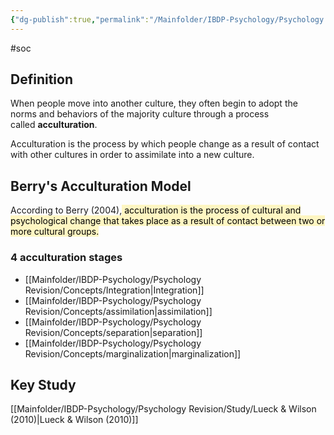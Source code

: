 ```yaml
---
{"dg-publish":true,"permalink":"/Mainfolder/IBDP-Psychology/Psychology Revision/Topics/Acculturation/"}
---
```


#soc
## Definition
When people move into another culture, they often begin to adopt the norms and behaviors of the majority culture through a process called **acculturation**.

Acculturation is the process by which people change as a result of contact with other cultures in order to assimilate into a new culture.
## Berry's Acculturation Model
According to Berry (2004),<mark style="background: #FFF3A3A6;"> acculturation is the process of cultural and psychological change that takes place as a result of contact between two or more cultural groups.</mark> 
### 4 acculturation stages 
- [[Mainfolder/IBDP-Psychology/Psychology Revision/Concepts/Integration\|Integration]] 
- [[Mainfolder/IBDP-Psychology/Psychology Revision/Concepts/assimilation\|assimilation]] 
- [[Mainfolder/IBDP-Psychology/Psychology Revision/Concepts/separation\|separation]] 
- [[Mainfolder/IBDP-Psychology/Psychology Revision/Concepts/marginalization\|marginalization]] 

## Key Study
[[Mainfolder/IBDP-Psychology/Psychology Revision/Study/Lueck & Wilson (2010)\|Lueck & Wilson (2010)]] 